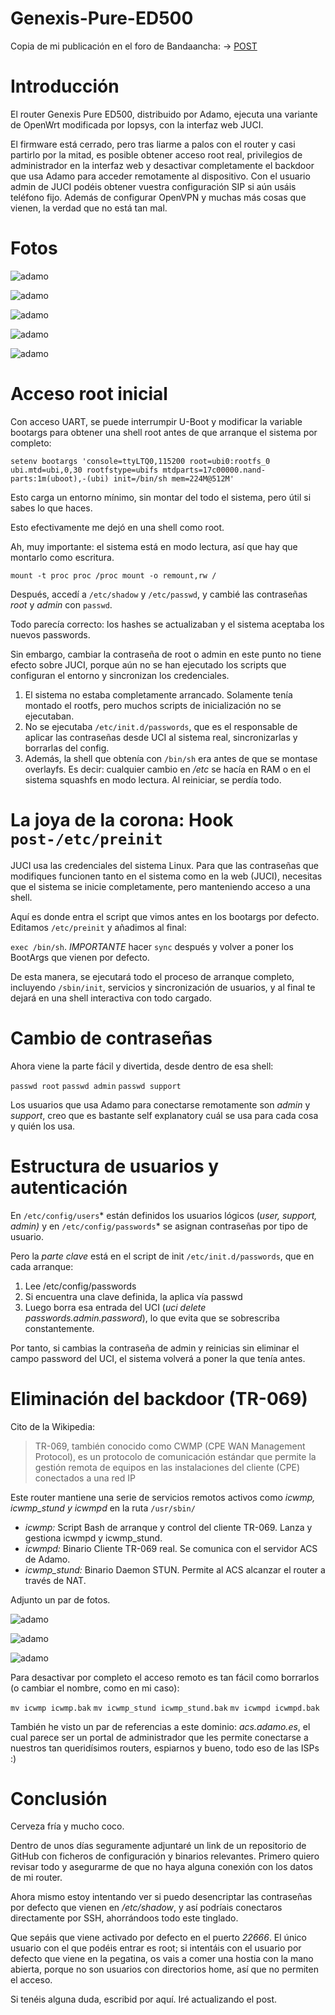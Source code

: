 # Genexis-Pure-ED500
Copia de mi publicación en el foro de Bandaancha: -> [POST](https://bandaancha.eu/foros/tutorial-acceso-root-completo-pure-ed500-1757239)

# Introducción

El router Genexis Pure ED500, distribuido por Adamo, ejecuta una variante de OpenWrt modificada por Iopsys, con la interfaz web JUCI.

El firmware está cerrado, pero tras liarme a palos con el router y casi partirlo por la mitad, es posible obtener acceso root real, privilegios de administrador en la interfaz web y desactivar completamente el backdoor que usa Adamo para acceder remotamente al dispositivo. Con el usuario admin de JUCI podéis obtener vuestra configuración SIP si aún usáis teléfono fijo. Además de configurar OpenVPN y muchas más cosas que vienen, la verdad que no está tan mal.

# Fotos

![adamo](https://bandaancha.eu/s/2pea/176/captura-pantalla-2025-07-17-213838.avif)

![adamo](https://bandaancha.eu/s/2pdp/176/captura-pantalla-2025-07-17-001745.avif)

![adamo](https://bandaancha.eu/s/2pec/176/captura-pantalla-2025-07-17-220933.avif)

![adamo](https://bandaancha.eu/s/2pee/176/captura-pantalla-2025-07-17-221013.avif)

![adamo](https://bandaancha.eu/s/2peg/176/captura-pantalla-2025-07-17-221059.avif)

# Acceso root inicial

Con acceso UART, se puede interrumpir U-Boot y modificar la variable bootargs para obtener una shell root antes de que arranque el sistema por completo:

`setenv bootargs 'console=ttyLTQ0,115200 root=ubi0:rootfs_0 ubi.mtd=ubi,0,30 rootfstype=ubifs mtdparts=17c00000.nand-parts:1m(uboot),-(ubi) init=/bin/sh mem=224M@512M'`

Esto carga un entorno mínimo, sin montar del todo el sistema, pero útil si sabes lo que haces.

Esto efectivamente me dejó en una shell como root.

Ah, muy importante: el sistema está en modo lectura, así que hay que montarlo como escritura.

`
mount -t proc proc /proc
mount -o remount,rw /
`

Después, accedí a `/etc/shadow` y `/etc/passwd`, y cambié las contraseñas *root* y *admin* con `passwd`.

Todo parecía correcto: los hashes se actualizaban y el sistema aceptaba los nuevos passwords.

Sin embargo, cambiar la contraseña de root o admin en este punto no tiene efecto sobre JUCI, porque aún no se han ejecutado los scripts que configuran el entorno y sincronizan los credenciales.

1. El sistema no estaba completamente arrancado. Solamente tenía montado el rootfs, pero muchos scripts de inicialización no se ejecutaban.
2. No se ejecutaba `/etc/init.d/passwords`, que es el responsable de aplicar las contraseñas desde UCI al sistema real, sincronizarlas y borrarlas del config.
3. Además, la shell que obtenía con `/bin/sh` era antes de que se montase overlayfs. Es decir: cualquier cambio en */etc* se hacía en RAM o en el sistema squashfs en modo lectura. Al reiniciar, se perdía todo.

# La joya de la corona: Hook `post-/etc/preinit`

JUCI usa las credenciales del sistema Linux. Para que las contraseñas que modifiques funcionen tanto en el sistema como en la web (JUCI), necesitas que el sistema se inicie completamente, pero manteniendo acceso a una shell.

Aquí es donde entra el script que vimos antes en los bootargs por defecto. Editamos `/etc/preinit` y añadimos al final:

`exec /bin/sh`. *IMPORTANTE* hacer `sync` después y volver a poner los BootArgs que vienen por defecto.

De esta manera, se ejecutará todo el proceso de arranque completo, incluyendo `/sbin/init`, servicios y sincronización de usuarios, y al final te dejará en una shell interactiva con todo cargado.

# Cambio de contraseñas

Ahora viene la parte fácil y divertida, desde dentro de esa shell:

`passwd root`
`passwd admin`
`passwd support`


Los usuarios que usa Adamo para conectarse remotamente son *admin* y *support*, creo que es bastante self explanatory cuál se usa para cada cosa y quién los usa.

# Estructura de usuarios y autenticación

En `/etc/config/users`* están definidos los usuarios lógicos (_user, support, admin)_ y en `/etc/config/passwords`* se asignan contraseñas por tipo de usuario.

Pero la *parte clave* está en el script de init `/etc/init.d/passwords`, que en cada arranque:

1. Lee /etc/config/passwords
2. Si encuentra una clave definida, la aplica vía passwd
3. Luego borra esa entrada del UCI (_uci delete passwords.admin.password_), lo que evita que se sobrescriba constantemente.

Por tanto, si cambias la contraseña de admin y reinicias sin eliminar el campo password del UCI, el sistema volverá a poner la que tenía antes.

# Eliminación del backdoor (TR-069)

Cito de la Wikipedia:

> TR-069, también conocido como CWMP (CPE WAN Management Protocol), es un protocolo de comunicación estándar que permite la gestión remota de equipos en las instalaciones del cliente (CPE) conectados a una red IP

Este router mantiene una serie de servicios remotos activos como _icwmp, icwmp_stund y icwmpd_ en la ruta `/usr/sbin/`

- *icwmp:* Script Bash de arranque y control del cliente TR-069. Lanza y gestiona icwmpd y icwmp_stund.
- *icwmpd:* Binario Cliente TR-069 real. Se comunica con el servidor ACS de Adamo.
- *icwmp_stund:* Binario Daemon STUN. Permite al ACS alcanzar el router a través de NAT.

Adjunto un par de fotos.

![adamo](https://bandaancha.eu/s/2peh/dl/captura-pantalla-2025-07-17-231012.avif)

![adamo](https://bandaancha.eu/s/2pej/d5/captura-pantalla-2025-07-17-231715.avif)

![adamo](https://bandaancha.eu/s/2pek/cz/captura-pantalla-2025-07-17-231847.avif)

Para desactivar por completo el acceso remoto es tan fácil como borrarlos (o cambiar el nombre, como en mi caso):

`mv icwmp icwmp.bak` `mv icwmp_stund icwmp_stund.bak` `mv icwmpd icwmpd.bak`

También he visto un par de referencias a este dominio: *acs.adamo.es*, el cual parece ser un portal de administrador que les permite conectarse a nuestros tan queridísimos routers, espiarnos y bueno, todo eso de las ISPs :)

# Conclusión

Cerveza fría y mucho coco.

Dentro de unos días seguramente adjuntaré un link de un repositorio de GitHub con ficheros de configuración y binarios relevantes. Primero quiero revisar todo y asegurarme de que no haya alguna conexión con los datos de mi router.

Ahora mismo estoy intentando ver si puedo desencriptar las contraseñas por defecto que vienen en */etc/shadow*, y así podríais conectaros directamente por SSH, ahorrándoos todo este tinglado.

Que sepáis que viene activado por defecto en el puerto *22666*. El único usuario con el que podéis entrar es root; si intentáis con el usuario por defecto que viene en la pegatina, os vais a comer una hostia con la mano abierta, porque no son usuarios con directorios home, así que no permiten el acceso.

Si tenéis alguna duda, escribid por aquí. Iré actualizando el post.
